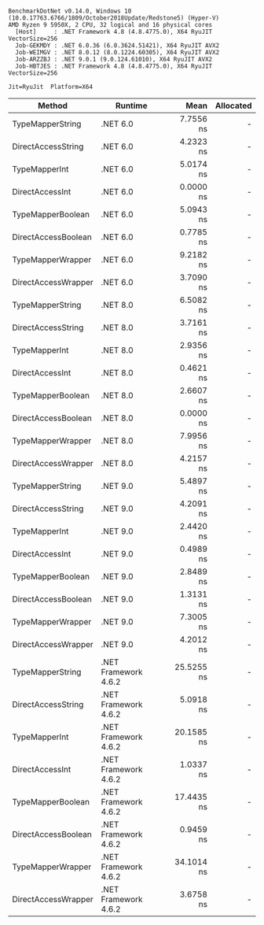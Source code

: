 ```

BenchmarkDotNet v0.14.0, Windows 10 (10.0.17763.6766/1809/October2018Update/Redstone5) (Hyper-V)
AMD Ryzen 9 5950X, 2 CPU, 32 logical and 16 physical cores
  [Host]     : .NET Framework 4.8 (4.8.4775.0), X64 RyuJIT VectorSize=256
  Job-GEKMDY : .NET 6.0.36 (6.0.3624.51421), X64 RyuJIT AVX2
  Job-WEIMGV : .NET 8.0.12 (8.0.1224.60305), X64 RyuJIT AVX2
  Job-ARZZBJ : .NET 9.0.1 (9.0.124.61010), X64 RyuJIT AVX2
  Job-HBTJES : .NET Framework 4.8 (4.8.4775.0), X64 RyuJIT VectorSize=256

Jit=RyuJit  Platform=X64  

```
| Method              | Runtime              | Mean       | Allocated |
|-------------------- |--------------------- |-----------:|----------:|
| TypeMapperString    | .NET 6.0             |  7.7556 ns |         - |
| DirectAccessString  | .NET 6.0             |  4.2323 ns |         - |
| TypeMapperInt       | .NET 6.0             |  5.0174 ns |         - |
| DirectAccessInt     | .NET 6.0             |  0.0000 ns |         - |
| TypeMapperBoolean   | .NET 6.0             |  5.0943 ns |         - |
| DirectAccessBoolean | .NET 6.0             |  0.7785 ns |         - |
| TypeMapperWrapper   | .NET 6.0             |  9.2182 ns |         - |
| DirectAccessWrapper | .NET 6.0             |  3.7090 ns |         - |
| TypeMapperString    | .NET 8.0             |  6.5082 ns |         - |
| DirectAccessString  | .NET 8.0             |  3.7161 ns |         - |
| TypeMapperInt       | .NET 8.0             |  2.9356 ns |         - |
| DirectAccessInt     | .NET 8.0             |  0.4621 ns |         - |
| TypeMapperBoolean   | .NET 8.0             |  2.6607 ns |         - |
| DirectAccessBoolean | .NET 8.0             |  0.0000 ns |         - |
| TypeMapperWrapper   | .NET 8.0             |  7.9956 ns |         - |
| DirectAccessWrapper | .NET 8.0             |  4.2157 ns |         - |
| TypeMapperString    | .NET 9.0             |  5.4897 ns |         - |
| DirectAccessString  | .NET 9.0             |  4.2091 ns |         - |
| TypeMapperInt       | .NET 9.0             |  2.4420 ns |         - |
| DirectAccessInt     | .NET 9.0             |  0.4989 ns |         - |
| TypeMapperBoolean   | .NET 9.0             |  2.8489 ns |         - |
| DirectAccessBoolean | .NET 9.0             |  1.3131 ns |         - |
| TypeMapperWrapper   | .NET 9.0             |  7.3005 ns |         - |
| DirectAccessWrapper | .NET 9.0             |  4.2012 ns |         - |
| TypeMapperString    | .NET Framework 4.6.2 | 25.5255 ns |         - |
| DirectAccessString  | .NET Framework 4.6.2 |  5.0918 ns |         - |
| TypeMapperInt       | .NET Framework 4.6.2 | 20.1585 ns |         - |
| DirectAccessInt     | .NET Framework 4.6.2 |  1.0337 ns |         - |
| TypeMapperBoolean   | .NET Framework 4.6.2 | 17.4435 ns |         - |
| DirectAccessBoolean | .NET Framework 4.6.2 |  0.9459 ns |         - |
| TypeMapperWrapper   | .NET Framework 4.6.2 | 34.1014 ns |         - |
| DirectAccessWrapper | .NET Framework 4.6.2 |  3.6758 ns |         - |
